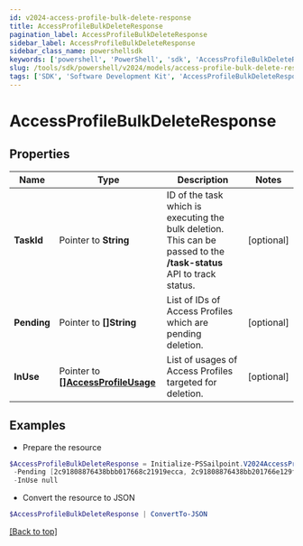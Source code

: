 ```yaml
---
id: v2024-access-profile-bulk-delete-response
title: AccessProfileBulkDeleteResponse
pagination_label: AccessProfileBulkDeleteResponse
sidebar_label: AccessProfileBulkDeleteResponse
sidebar_class_name: powershellsdk
keywords: ['powershell', 'PowerShell', 'sdk', 'AccessProfileBulkDeleteResponse'] 
slug: /tools/sdk/powershell/v2024/models/access-profile-bulk-delete-response
tags: ['SDK', 'Software Development Kit', 'AccessProfileBulkDeleteResponse']
---
```



# AccessProfileBulkDeleteResponse

## Properties

Name | Type | Description | Notes
------------ | ------------- | ------------- | -------------
**TaskId** |  Pointer to **String** | ID of the task which is executing the bulk deletion. This can be passed to the **/task-status** API to track status. | [optional] 
**Pending** |  Pointer to **[]String** | List of IDs of Access Profiles which are pending deletion. | [optional] 
**InUse** |  Pointer to [**[]AccessProfileUsage**](access-profile-usage) | List of usages of Access Profiles targeted for deletion. | [optional] 

## Examples

- Prepare the resource
```powershell
$AccessProfileBulkDeleteResponse = Initialize-PSSailpoint.V2024AccessProfileBulkDeleteResponse  -TaskId 2c9180867817ac4d017817c491119a20 `
 -Pending [2c91808876438bbb017668c21919ecca, 2c91808876438bb201766e129f151816] `
 -InUse null
```

- Convert the resource to JSON
```powershell
$AccessProfileBulkDeleteResponse | ConvertTo-JSON
```


[[Back to top]](#) 

